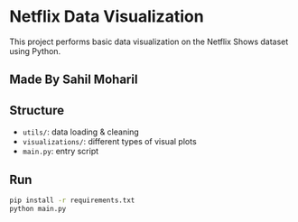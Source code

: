 # Netflix Data Visualization

This project performs basic data visualization on the Netflix Shows dataset using Python.

## Made By Sahil Moharil

## Structure
- `utils/`: data loading & cleaning
- `visualizations/`: different types of visual plots
- `main.py`: entry script

## Run

```bash
pip install -r requirements.txt
python main.py

